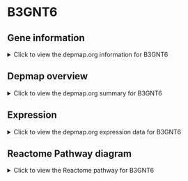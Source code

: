 <h1>B3GNT6</h1>

<h2>Gene information</h2>
<details>
  <summary>Click to view the depmap.org information for B3GNT6</summary>
  <p><a href="https://depmap.org/portal/gene/B3GNT6?tab=about" target="_BLANK">Open page in a new tab...</a></p>
  <iframe src="https://depmap.org/portal/gene/B3GNT6?tab=about" style="border:none;width:100%;height:800px"></iframe>
</details>

<h2>Depmap overview</h2>
<details>
  <summary>Click to view the depmap.org summary for B3GNT6</summary>
  <p><a href="https://depmap.org/portal/gene/B3GNT6?tab=overview" target="_BLANK">Open page in a new tab...</a></p>
  <iframe src="https://depmap.org/portal/gene/B3GNT6?tab=overview" style="border:none;width:100%;height:800px"></iframe>
</details>

<h2>Expression</h2>
<details>
  <summary>Click to view the depmap.org expression data for B3GNT6</summary>
  <p><a href="https://depmap.org/portal/gene/B3GNT6?tab=characterization" target="_BLANK">Open page in a new tab...</a></p>
  <iframe src="https://depmap.org/portal/gene/B3GNT6?tab=characterization" style="border:none;width:100%;height:800px"></iframe>
</details>



<h2>Reactome Pathway diagram</h2>
<details>
  <summary>Click to view the Reactome pathway for B3GNT6</summary>
  <p><a href="https://reactome.org/PathwayBrowser/#/R-HSA-913709" target="_BLANK">Open page in a new tab...</a></p>
  <p>O-linked glycosylation of mucins</p>
<iframe src="https://reactome.org/PathwayBrowser/#/R-HSA-913709" style="border:none;width:100%;height:800px"></iframe>
</details>



